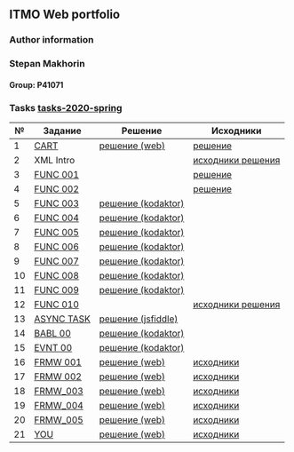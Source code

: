 ## ITMO Web portfolio

### Author information

<h3 id="author" title="GossJS">Stepan Makhorin</h3>

#### Group: P41071

### Tasks [tasks-2020-spring](https://github.com/GossJS/ifmo-2019/tree/tasks-2020-spring#%D0%B7%D0%B0%D0%B4%D0%B0%D0%BD%D0%B8%D1%8F)

| №   | Задание | Решение | Исходники |
| --- | ------- | ------- | --------- |
| 1   | [CART](https://kodaktor.ru/g/cart) | [решение (web)](/cart) | [решение](https://github.com/0x7fff/0x7fff.github.io/blob/master/cart/cart.js) |
| 2   | XML Intro | | [исходники решения](https://github.com/0x7fff/xml_intro)|
| 3   | [FUNC 001](https://kodaktor.ru/func_001) | | [решение](https://github.com/0x7fff/func_00/blob/master/func_001.js) |
| 4   | [FUNC 002](https://kodaktor.ru/func_002) | | [решение](https://github.com/0x7fff/func_00/blob/master/func_002.js) |
| 5   | [FUNC 003](https://kodaktor.ru/func_003) | [решение (kodaktor)](https://kodaktor.ru/func_0c91c) | | 
| 6   | [FUNC 004](https://kodaktor.ru/func_004) | [решение (kodaktor)](https://kodaktor.ru/func_dfe8d) | | 
| 7   | [FUNC 005](https://kodaktor.ru/func_005) | [решение (kodaktor)](https://kodaktor.ru/func_de959) | | 
| 8   | [FUNC 006](https://kodaktor.ru/func_006) | [решение (kodaktor)](https://kodaktor.ru/func_53ed0) | | 
| 9   | [FUNC 007](https://kodaktor.ru/func_007) | [решение (kodaktor)](https://kodaktor.ru/func_6f385) | |
| 10  | [FUNC 008](https://kodaktor.ru/func_008) | [решение (kodaktor)](https://kodaktor.ru/func_29dd0) | |
| 11  | [FUNC 009](https://kodaktor.ru/func_009) | [решение (kodaktor)](https://kodaktor.ru/func_e95ed) | |
| 12  | [FUNC 010](https://kodaktor.ru/func_010)| | [исходники решения](https://github.com/0x7fff/func_00/blob/master/func_010.js) |
| 13  | [ASYNC TASK](https://kodaktor.ru/async_task) | [решение (jsfiddle)](https://jsfiddle.net/98zqtufs/) | |
| 14  | [BABL 00](https://kodaktor.ru/babl_00) | [решение (kodaktor)](https://kodaktor.ru/bind02032018_e7e35) | | 
| 15  | [EVNT 00](https://kodaktor.ru/evnt_00) | [решение (kodaktor)](https://kodaktor.ru/custom_4d5cf) | | 
| 16  | [FRMW 001](https://kodaktor.ru/frmw_001) | [решение (web)](/frmw_001) | [исходники](https://github.com/0x7fff/0x7fff.github.io/tree/master/frmw_001) |
| 17  | [FRMW 002](https://kodaktor.ru/frmw_002) | [решение (web)](/frmw_002) | [исходники](https://github.com/0x7fff/0x7fff.github.io/tree/master/frmw_002) |
| 18  | [FRMW_003](https://kodaktor.ru/frmw_003) | [решение (web)](/frmw_003) | [исходники](https://github.com/0x7fff/0x7fff.github.io/blob/master/frmw_003/src/App.vue) |
| 19  | [FRMW_004](https://kodaktor.ru/frmw_004) | [решение (web)](/frmw_004) | [исходники](https://github.com/0x7fff/0x7fff.github.io/blob/master/frmw_004/src/) |
| 20  | [FRMW_005](https://kodaktor.ru/frmw_005) | [решение (web)](/frmw_005) | [исходники](https://github.com/0x7fff/0x7fff.github.io/blob/master/frmw_005/src/) |
| 21  | [YOU](https://kodaktor.ru/you) | [решение (web)](/you) | [исходники](https://github.com/0x7fff/0x7fff.github.io/blob/master/you/) |
